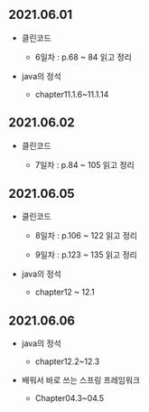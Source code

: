 ## 2021.06.01

- 클린코드

  - 6일차 : p.68 ~ 84 읽고 정리

- java의 정석

  - chapter11.1.6~11.1.14

## 2021.06.02

- 클린코드

  - 7일차 : p.84 ~ 105 읽고 정리

## 2021.06.05

- 클린코드

  - 8일차 : p.106 ~ 122 읽고 정리

  - 9일차 : p.123 ~ 135 읽고 정리

- java의 정석

  - chapter12 ~ 12.1

## 2021.06.06

- java의 정석
  
  - chapter12.2~12.3

- 배워서 바로 쓰는 스프링 프레임워크

  - Chapter04.3~04.5
